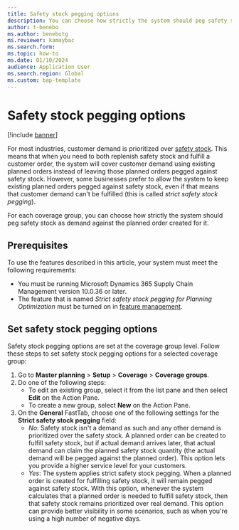 ```yaml
---
title: Safety stock pegging options
description: You can choose how strictly the system should peg safety stock as demand against the planned order created for it.
author: t-benebo
ms.author: benebotg
ms.reviewer: kamaybac
ms.search.form:
ms.topic: how-to
ms.date: 01/10/2024
audience: Application User
ms.search.region: Global
ms.custom: bap-template
---
```



# Safety stock pegging options

[!include [banner](../includes/banner.md)]

For most industries, customer demand is prioritized over [safety stock](safety-stock-replenishment.md). This means that when you need to both replenish safety stock and fulfill a customer order, the system will cover customer demand using existing planned orders instead of leaving those planned orders pegged against safety stock. However, some businesses prefer to allow the system to keep existing planned orders pegged against safety stock, even if that means that customer demand can't be fulfilled (this is called *strict safety stock pegging*).

For each coverage group, you can choose how strictly the system should peg safety stock as demand against the planned order created for it.

## Prerequisites

To use the features described in this article, your system must meet the following requirements:

- You must be running Microsoft Dynamics 365 Supply Chain Management version 10.0.36 or later.
- The feature that is named *Strict safety stock pegging for Planning Optimization* must be turned on in [feature management](../../fin-ops-core/fin-ops/get-started/feature-management/feature-management-overview.md).

## Set safety stock pegging options

Safety stock pegging options are set at the coverage group level. Follow these steps to set safety stock pegging options for a selected coverage group:

1. Go to **Master planning** \> **Setup** \> **Coverage** \> **Coverage groups**.
1. Do one of the following steps:
    - To edit an existing group, select it from the list pane and then select **Edit** on the Action Pane.
    - To create a new group, select **New** on the Action Pane.
1. On the **General** FastTab, choose one of the following settings for the **Strict safety stock pegging** field:
    - *No*: Safety stock isn't a demand as such and any other demand is prioritized over the safety stock. A planned order can be created to fulfill safety stock, but if actual demand arrives later, that actual demand can claim the planned safety stock quantity (the actual demand will be pegged against the planned order). This option lets you provide a higher service level for your customers.
    - *Yes*: The system applies strict safety stock pegging. When a planned order is created for fulfilling safety stock, it will remain pegged against safety stock.  With this option, whenever the system calculates that a planned order is needed to fulfill safety stock, then that safety stock remains prioritized over real demand. This option can provide better visibility in some scenarios, such as when you're using a high number of negative days.
